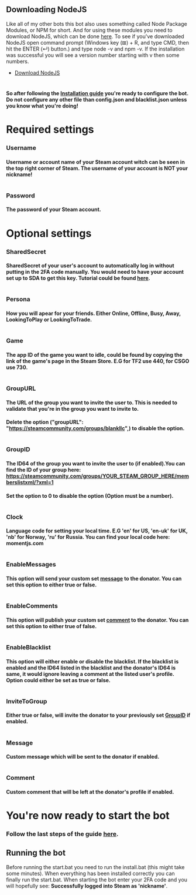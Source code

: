 ## **Downloading NodeJS**
Like all of my other bots this bot also uses something called Node Package Modules, or NPM for short. And for using these modules you need to download NodeJS, which can be done [here](https://nodejs.org/en/download/). To see if you've downloaded NodeJS open command prompt (Windows key (⊞) + R, and type CMD, then hit the ENTER (↵) button.) and type node -v and npm -v. If the installation was successful you will see a version number starting with v then some numbers.
* [Download NodeJS](https://nodejs.org/en/download/)
#
#

**So after following the [Installation guide](https://github.com/confernn/auto-accept-donations/wiki/Installation) you're ready to configure the bot. Do not configure any other file than config.json and blacklist.json unless you know what you're doing!**

# **Required settings**
### Username
#### Username or account name of your Steam account witch can be seen in the top right corner of Steam. The username of your account is **NOT** your nickname!
#
### Password
#### The password of your Steam account.
#
#
# **Optional settings**
### SharedSecret
#### SharedSecret of your user's account to automatically log in without putting in the 2FA code manually. You would need to have your account set up to SDA to get this key. Tutorial could be found [here](https://github.com/SteamTimeIdler/stidler/wiki/Getting-your-%27shared_secret%27-code-for-use-with-Auto-Restarter-on-Mobile-Authentication).
#
### Persona
#### How you will apear for your friends. Either Online, Offline, Busy, Away, LookingToPlay or LookingToTrade.
#
### Game
#### The app ID of the game you want to idle, could be found by copying the link of the game's page in the Steam Store. E.G for TF2 use 440, for CSGO use 730.
#
### GroupURL
#### The URL of the group you want to invite the user to. This is needed to validate that you're in the group you want to invite to.
#### Delete the option ("groupURL": "https://steamcommunity.com/groups/blankllc",) to disable the option.
#
### GroupID
#### The ID64 of the group you want to invite the user to (if enabled).You can find the ID of your group here: https://steamcommunity.com/groups/YOUR_STEAM_GROUP_HERE/memberslistxml/?xml=1
#### Set the option to 0 to disable the option (Option must be a number).
#
### Clock
#### Language code for setting your local time. E.G 'en' for US, 'en-uk' for UK, 'nb' for Norway, 'ru' for Russia. You can find your local code here: momentjs.com
#
### EnableMessages
#### This option will send your custom set [message](https://github.com/confernn/auto-accept-donations/wiki/Configuration#message) to the donator. You can set this option to either true or false. 
#
### EnableComments
#### This option will publish your custom set [comment](https://github.com/confernn/auto-accept-donations/wiki/Configuration#comment) to the donator. You can set this option to either true of false. 
#
### EnableBlacklist
#### This option will either enable or disable the blacklist. If the blacklist is enabled and the ID64 listed in the blacklist and the donator's ID64 is same, it would ignore leaving a comment at the listed user's profile. Option could either be set as true or false. 
#
### InviteToGroup
#### Either true or false, will invite the donator to your previously set [GroupID](https://github.com/confernn/auto-accept-donations/wiki/Configuration#groupid) if enabled.
#
### Message
#### Custom message which will be sent to the donator if enabled.
#
### Comment
#### Custom comment that will be left at the donator's profile if enabled.
#
#
# **You're now ready to start the bot**
### Follow the last steps of the guide [here](https://github.com/confernn/auto-accept-donations/wiki/Installation#running-the-bot).
## **Running the bot**
Before running the start.bat you need to run the install.bat (this might take some minutes). When everything has been installed correctly you can finally run the start.bat. When starting the bot enter your 2FA code and you will hopefully see: **Successfully logged into Steam as 'nickname'**. 

